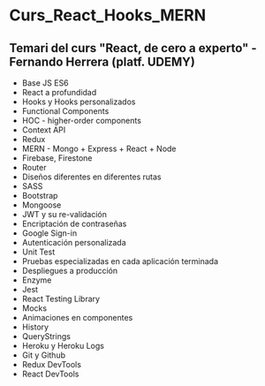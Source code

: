 # Curs_React_Hooks_MERN

## Temari del curs "React, de cero a experto" - Fernando Herrera (platf. UDEMY)

- Base JS ES6
- React a profundidad
- Hooks y Hooks personalizados
- Functional Components
- HOC - higher-order components
- Context API
- Redux
- MERN - Mongo + Express + React + Node
- Firebase, Firestone
- Router
- Diseños diferentes en diferentes rutas
- SASS
- Bootstrap
- Mongoose
- JWT y su re-validación
- Encriptación de contraseñas
- Google Sign-in
- Autenticación personalizada
- Unit Test
- Pruebas especializadas en cada aplicación terminada
- Despliegues a producción
- Enzyme
- Jest
- React Testing Library
- Mocks
- Animaciones en componentes
- History
- QueryStrings
- Heroku y Heroku Logs
- Git y Github
- Redux DevTools
- React DevTools



